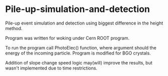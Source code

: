 Pile-up-simulation-and-detection
================================

Pile-up event simulation and detection using biggest difference in the height method.

Program was written for woking under Cern ROOT program.

To run the program call PhotoElec() function, where argument should the energy of the incoming particle. Program is modified for BGO crystals.

Addition of slope change speed logic may(will) improve the results, but wasn't implemented due to time restrictions.
